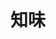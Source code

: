 ---
title: "知味"
description: "知味"
layout: shop
keywords:
  - 美食競賽
  - 台灣美食
  - 美食精選
datePublished: "2025-06-30"
dateModified: "2025-07-05"
city: "台南市"
district: "中西區"
address: "台南市中西區中成路28號"
phone: "062220395"
geo: "22.99728862176926, 120.20521182380773"
google_map: "https://maps.app.goo.gl/ELwckfTEgph4C6qBA"
footinder: "https://footinder.com.tw/%e5%8f%b0%e5%8d%97%e5%b8%82%e4%b8%ad%e8%a5%bf%e5%8d%80/148680/"
official: ""
award:
  - name: "500盤"
    year: "2024"
    entries:
      - dishes:
          - "爆炒豬肝"

---